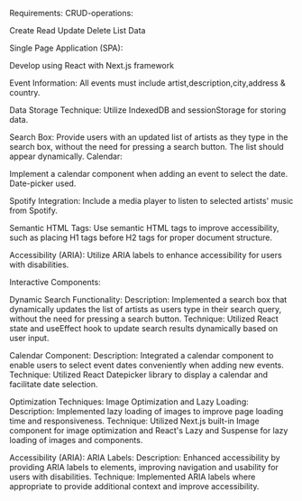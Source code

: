 Requirements:
CRUD-operations:

Create
Read
Update
Delete
List Data

Single Page Application (SPA):

Develop using React with Next.js framework

Event Information:
All events must include artist,description,city,address & country.

Data Storage Technique:
Utilize IndexedDB and sessionStorage for storing data.

Search Box:
Provide users with an updated list of artists as they type in the search box, without the need for pressing a search button. The list should appear dynamically.
Calendar:

Implement a calendar component when adding an event to select the date.
Date-picker used.

Spotify Integration:
Include a media player to listen to selected artists' music from Spotify.

Semantic HTML Tags:
Use semantic HTML tags to improve accessibility, such as placing H1 tags before H2 tags for proper document structure.

Accessibility (ARIA):
Utilize ARIA labels to enhance accessibility for users with disabilities.

Interactive Components:

Dynamic Search Functionality:
Description: Implemented a search box that dynamically updates the list of artists as users type in their search query, without the need for pressing a search button.
Technique: Utilized React state and useEffect hook to update search results dynamically based on user input.

Calendar Component:
Description: Integrated a calendar component to enable users to select event dates conveniently when adding new events.
Technique: Utilized React Datepicker library to display a calendar and facilitate date selection.

Optimization Techniques:
Image Optimization and Lazy Loading:
Description: Implemented lazy loading of images to improve page loading time and responsiveness.
Technique: Utilized Next.js built-in Image component for image optimization and React's Lazy and Suspense for lazy loading of images and components.

Accessibility (ARIA):
ARIA Labels:
Description: Enhanced accessibility by providing ARIA labels to elements, improving navigation and usability for users with disabilities.
Technique: Implemented ARIA labels where appropriate to provide additional context and improve accessibility.